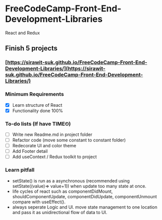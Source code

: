 # FreeCodeCamp-Front-End-Development-Libraries
React and Redux

## Finish 5 projects
### [https://sirawit-suk.github.io/FreeCodeCamp-Front-End-Development-Libraries/](https://sirawit-suk.github.io/FreeCodeCamp-Front-End-Development-Libraries/)

### Minimum Requirements
- [x] Learn structure of React
- [x] Functionality done 100%
### To-do lists (If have TIME⏲)
- [ ] Write new Readme.md in project folder
- [ ] Refactor code (move some constant to constant folder)
- [ ] Redecorate UI and color theme
- [ ] Add Footer detail
- [ ] Add useContext / Redux toolkit to project

### Learn pitfall
- setState() is run as a asynchronous (recommended using setState((value)=> value+1)) when update too many state at once.
- life cycles of react such as componentDidMount, shouldComponentUpdate, componentDidUpdate, componentUnmount compare with useEffect().
- always seperate Logic and UI. move state management to one location and pass it as unidirectional flow of data to UI.
